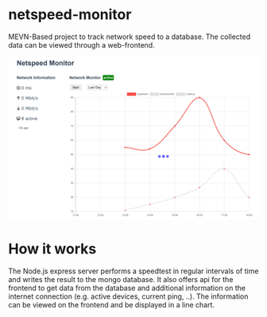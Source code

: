 # netspeed-monitor
MEVN-Based project to track network speed to a database. The collected data can be viewed through a web-frontend.

![Netspeed Monitor Preview](https://github.com/cspilker/netspeed-monitor/blob/master/image.png?raw=true)

# How it works
The Node.js express server performs a speedtest in regular intervals of time and writes the result to the mongo database. It also offers api for the frontend to get data from the database and additional information on the internet connection (e.g. active devices, current ping, ..). 
The information can be viewed on the frontend and be displayed in a line chart.

